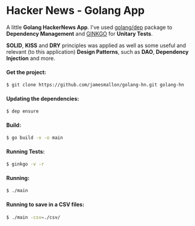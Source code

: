 
# Hacker News - Golang App
A little **Golang HackerNews App**. I've used [golang/dep] package to **Dependency Management** and [GINKGO] for **Unitary Tests**.

**SOLID**, **KISS** and **DRY** principles was applied as well as some useful and relevant (to this application) **Design Patterns**, such as **DAO**, **Dependency Injection** and more.

[golang/dep]: <https://github.com/golang/dep>
[GINKGO]: <https://onsi.github.io/ginkgo/>

#### Get the project:
```sh
$ git clone https://github.com/jamesmallon/golang-hn.git golang-hn
```

#### Updating the dependencies:
```sh 
$ dep ensure
```

#### Build:
```sh
$ go build -v -o main
```

#### Running Tests:
```sh 
$ ginkgo -v -r 
```

#### Running:
```sh
$ ./main 
```

#### Running to save in a CSV files:
```sh 
$ ./main -csv=./csv/ 
```
